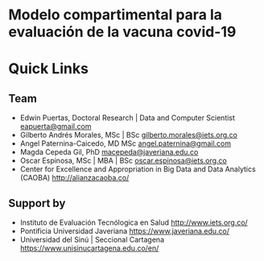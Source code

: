 Modelo compartimental para la evaluación de la vacuna covid-19
==============================================================

# Quick Links

## Team

- Edwin Puertas, Doctoral Research | Data and Computer Scientist <eapuerta@gmail.com>
- Gilberto Andrés Morales, MSc | BSc <gilberto.morales@iets.org.co>
- Angel Paternina-Caicedo, MD MSc <angel.paternina@gmail.com> 
- Magda Cepeda Gil, PhD <macepeda@javeriana.edu.co>
- Oscar Espinosa, MSc | MBA | BSc <oscar.espinosa@iets.org.co>
- Center for Excellence and Appropriation in Big Data and Data Analytics (CAOBA) <http://alianzacaoba.co/>

## Support by

- Instituto de Evaluación Tecnólogica en Salud <http://www.iets.org.co/>
- Pontificia Universidad Javeriana <https://www.javeriana.edu.co/>
- Universidad del Sinú | Seccional Cartagena <https://www.unisinucartagena.edu.co/en/>

